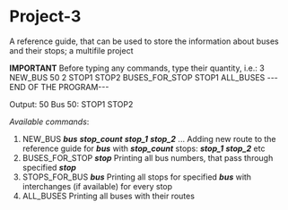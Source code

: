 # Project-3
A reference guide, that can be used to store the information about buses and their stops; a multifile project

**IMPORTANT** Before typing any commands, type their quantity, i.e.:
3
NEW_BUS 50 2 STOP1 STOP2
BUSES_FOR_STOP STOP1
ALL_BUSES
---END OF THE PROGRAM---

Output:
50
Bus 50: STOP1 STOP2

*Available commands*:
1) NEW_BUS ***bus*** ***stop_count*** ***stop_1*** ***stop_2*** ... Adding new route to the reference guide for ***bus*** with ***stop_count*** stops: ***stop_1*** ***stop_2*** etc
2) BUSES_FOR_STOP ***stop*** Printing all bus numbers, that pass through specified ***stop***
3) STOPS_FOR_BUS ***bus*** Printing all stops for specified ***bus*** with interchanges (if available) for every stop
4) ALL_BUSES Printing all buses with their routes
